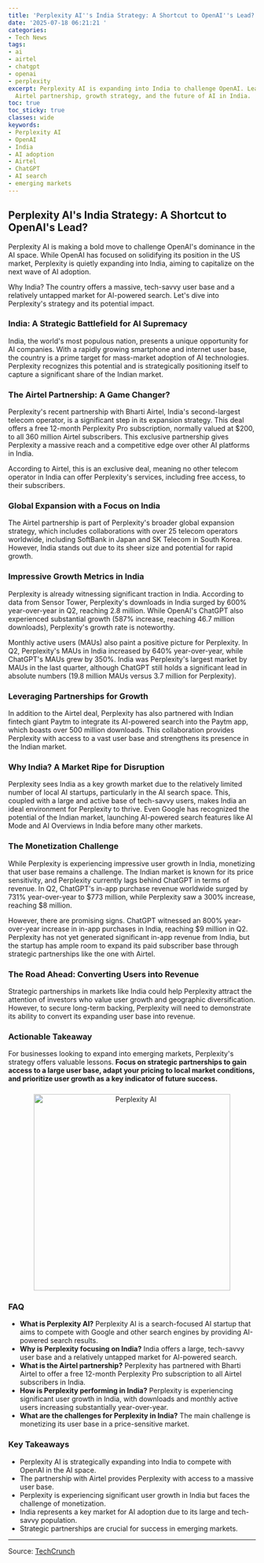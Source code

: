 ```yaml
---
title: 'Perplexity AI''s India Strategy: A Shortcut to OpenAI''s Lead?'
date: '2025-07-18 06:21:21 '
categories:
- Tech News
tags:
- ai
- airtel
- chatgpt
- openai
- perplexity
excerpt: Perplexity AI is expanding into India to challenge OpenAI. Learn about their
  Airtel partnership, growth strategy, and the future of AI in India.
toc: true
toc_sticky: true
classes: wide
keywords:
- Perplexity AI
- OpenAI
- India
- AI adoption
- Airtel
- ChatGPT
- AI search
- emerging markets
---
```


## Perplexity AI's India Strategy: A Shortcut to OpenAI's Lead?

Perplexity AI is making a bold move to challenge OpenAI's dominance in the AI space. While OpenAI has focused on solidifying its position in the US market, Perplexity is quietly expanding into India, aiming to capitalize on the next wave of AI adoption.

Why India? The country offers a massive, tech-savvy user base and a relatively untapped market for AI-powered search. Let's dive into Perplexity's strategy and its potential impact.

### India: A Strategic Battlefield for AI Supremacy

India, the world's most populous nation, presents a unique opportunity for AI companies. With a rapidly growing smartphone and internet user base, the country is a prime target for mass-market adoption of AI technologies. Perplexity recognizes this potential and is strategically positioning itself to capture a significant share of the Indian market.

### The Airtel Partnership: A Game Changer?

Perplexity's recent partnership with Bharti Airtel, India's second-largest telecom operator, is a significant step in its expansion strategy. This deal offers a free 12-month Perplexity Pro subscription, normally valued at $200, to all 360 million Airtel subscribers. This exclusive partnership gives Perplexity a massive reach and a competitive edge over other AI platforms in India.

According to Airtel, this is an exclusive deal, meaning no other telecom operator in India can offer Perplexity's services, including free access, to their subscribers.

### Global Expansion with a Focus on India

The Airtel partnership is part of Perplexity's broader global expansion strategy, which includes collaborations with over 25 telecom operators worldwide, including SoftBank in Japan and SK Telecom in South Korea. However, India stands out due to its sheer size and potential for rapid growth.

### Impressive Growth Metrics in India

Perplexity is already witnessing significant traction in India. According to data from Sensor Tower, Perplexity's downloads in India surged by 600% year-over-year in Q2, reaching 2.8 million. While OpenAI's ChatGPT also experienced substantial growth (587% increase, reaching 46.7 million downloads), Perplexity's growth rate is noteworthy.

Monthly active users (MAUs) also paint a positive picture for Perplexity. In Q2, Perplexity's MAUs in India increased by 640% year-over-year, while ChatGPT's MAUs grew by 350%. India was Perplexity's largest market by MAUs in the last quarter, although ChatGPT still holds a significant lead in absolute numbers (19.8 million MAUs versus 3.7 million for Perplexity).

### Leveraging Partnerships for Growth

In addition to the Airtel deal, Perplexity has also partnered with Indian fintech giant Paytm to integrate its AI-powered search into the Paytm app, which boasts over 500 million downloads. This collaboration provides Perplexity with access to a vast user base and strengthens its presence in the Indian market.

### Why India? A Market Ripe for Disruption

Perplexity sees India as a key growth market due to the relatively limited number of local AI startups, particularly in the AI search space. This, coupled with a large and active base of tech-savvy users, makes India an ideal environment for Perplexity to thrive. Even Google has recognized the potential of the Indian market, launching AI-powered search features like AI Mode and AI Overviews in India before many other markets.

### The Monetization Challenge

While Perplexity is experiencing impressive user growth in India, monetizing that user base remains a challenge. The Indian market is known for its price sensitivity, and Perplexity currently lags behind ChatGPT in terms of revenue. In Q2, ChatGPT's in-app purchase revenue worldwide surged by 731% year-over-year to $773 million, while Perplexity saw a 300% increase, reaching $8 million.

However, there are promising signs. ChatGPT witnessed an 800% year-over-year increase in in-app purchases in India, reaching $9 million in Q2. Perplexity has not yet generated significant in-app revenue from India, but the startup has ample room to expand its paid subscriber base through strategic partnerships like the one with Airtel.

### The Road Ahead: Converting Users into Revenue

Strategic partnerships in markets like India could help Perplexity attract the attention of investors who value user growth and geographic diversification. However, to secure long-term backing, Perplexity will need to demonstrate its ability to convert its expanding user base into revenue.

### Actionable Takeaway

For businesses looking to expand into emerging markets, Perplexity's strategy offers valuable lessons. **Focus on strategic partnerships to gain access to a large user base, adapt your pricing to local market conditions, and prioritize user growth as a key indicator of future success.**

### 
<center> <img src="" alt="Perplexity AI" style="width:400px;height:auto;"> </center>

### FAQ

*   **What is Perplexity AI?**
	Perplexity AI is a search-focused AI startup that aims to compete with Google and other search engines by providing AI-powered search results.
*   **Why is Perplexity focusing on India?**
	India offers a large, tech-savvy user base and a relatively untapped market for AI-powered search.
*   **What is the Airtel partnership?**
	Perplexity has partnered with Bharti Airtel to offer a free 12-month Perplexity Pro subscription to all Airtel subscribers in India.
*   **How is Perplexity performing in India?**
	Perplexity is experiencing significant user growth in India, with downloads and monthly active users increasing substantially year-over-year.
*   **What are the challenges for Perplexity in India?**
	The main challenge is monetizing its user base in a price-sensitive market.

### Key Takeaways

*   Perplexity AI is strategically expanding into India to compete with OpenAI in the AI space.
*   The partnership with Airtel provides Perplexity with access to a massive user base.
*   Perplexity is experiencing significant user growth in India but faces the challenge of monetization.
*   India represents a key market for AI adoption due to its large and tech-savvy population.
*   Strategic partnerships are crucial for success in emerging markets.

---

Source: [TechCrunch](https://techcrunch.com/2025/07/17/perplexity-sees-india-as-a-shortcut-in-its-race-against-openai/)